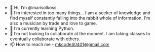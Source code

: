 - 👋 Hi, I’m @marisolkoss
- 👀 I’m interested in too many things... I am a seeker of knowledge and find myself constantly falling into the rabbit whole of information. I'm also a musician by trade and love to game.
- 🌱 I’m currently learning Python.
- 💞️ I’m not looking to collaborate at the moment. I am taking classes to eventually collaborate with others.
- 📫 How to reach me - mkcode40401@gmail.com

<!---
marisolkoss/marisolkoss is a ✨ special ✨ repository because its `README.md` (this file) appears on your GitHub profile.
You can click the Preview link to take a look at your changes.
--->

